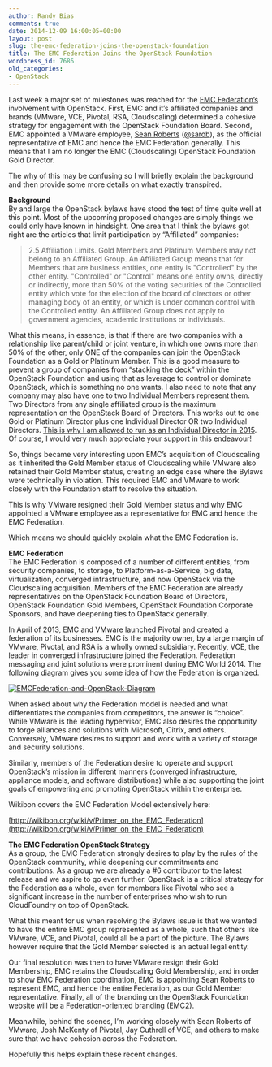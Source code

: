 ```yaml
---
author: Randy Bias
comments: true
date: 2014-12-09 16:00:05+00:00
layout: post
slug: the-emc-federation-joins-the-openstack-foundation
title: The EMC Federation Joins the OpenStack Foundation
wordpress_id: 7686
old_categories:
- OpenStack
---
```





Last week a major set of milestones was reached for the [EMC Federation’s](http://emcfederation.com) involvement with OpenStack. First, EMC and it’s affiliated companies and brands (VMware, VCE, Pivotal, RSA, Cloudscaling) determined a cohesive strategy for engagement with the OpenStack Foundation Board. Second, EMC appointed a VMware employee, [Sean Roberts](https://www.linkedin.com/in/sarob) ([@sarob](http://twitter.com/sarob)), as the official representative of EMC and hence the EMC Federation generally. This means that I am no longer the EMC (Cloudscaling) OpenStack Foundation Gold Director.




The why of this may be confusing so I will briefly explain the background and then provide some more details on what exactly transpired.




**Background**  
By and large the OpenStack bylaws have stood the test of time quite well at this point. Most of the upcoming proposed changes are simply things we could only have known in hindsight. One area that I think the bylaws got right are the articles that limit participation by “Affiliated” companies:






> 
> 2.5 Affiliation Limits. Gold Members and Platinum Members may not belong to an Affiliated Group. An Affiliated Group means that for Members that are business entities, one entity is "Controlled" by the other entity. "Controlled" or "Control" means one entity owns, directly or indirectly, more than 50% of the voting securities of the Controlled entity which vote for the election of the board of directors or other managing body of an entity, or which is under common control with the Controlled entity. An Affiliated Group does not apply to government agencies, academic institutions or individuals.
> 





What this means, in essence, is that if there are two companies with a relationship like parent/child or joint venture, in which one owns more than 50% of the other, only ONE of the companies can join the OpenStack Foundation as a Gold or Platinum Member. This is a good measure to prevent a group of companies from “stacking the deck” within the OpenStack Foundation and using that as leverage to control or dominate OpenStack, which is something no one wants. I also need to note that any company may also have one to two Individual Members represent them. Two Directors from any single affiliated group is the maximum representation on the OpenStack Board of Directors. This works out to one Gold or Platinum Director plus one Individual Director OR two Individual Directors. [This is why I am allowed to run as an Individual Director in 2015](http://www.openstack.org/election/2015-individual-director-election/ ). Of course, I would very much appreciate your support in this endeavour!




So, things became very interesting upon EMC’s acquisition of Cloudscaling as it inherited the Gold Member status of Cloudscaling while VMware also retained their Gold Member status, creating an edge case where the Bylaws were technically in violation. This required EMC and VMware to work closely with the Foundation staff to resolve the situation.




This is why VMware resigned their Gold Member status and why EMC appointed a VMware employee as a representative for EMC and hence the EMC Federation.




Which means we should quickly explain what the EMC Federation is.




**EMC Federation**  
The EMC Federation is composed of a number of different entities, from security companies, to storage, to Platform-as-a-Service, big data, virtualization, converged infrastructure, and now OpenStack via the Cloudscaling acquisition. Members of the EMC Federation are already representatives on the OpenStack Foundation Board of Directors, OpenStack Foundation Gold Members, OpenStack Foundation Corporate Sponsors, and have deepening ties to OpenStack generally.




In April of 2013, EMC and VMware launched Pivotal and created a federation of its businesses. EMC is the majority owner, by a large margin of VMware, Pivotal, and RSA is a wholly owned subsidiary. Recently, VCE, the leader in converged infrastructure joined the Federation. Federation messaging and joint solutions were prominent during EMC World 2014. The following diagram gives you some idea of how the Federation is organized.




[![EMCFederation-and-OpenStack-Diagram](http://www.cloudscaling.com/wp-content/uploads/2014/12/EMCFederation-and-OpenStack-Diagram.png)](http://www.cloudscaling.com/wp-content/uploads/2014/12/EMCFederation-and-OpenStack-Diagram.png)




When asked about why the Federation model is needed and what differentiates the companies from competitors, the answer is “choice”. While VMware is the leading hypervisor, EMC also desires the opportunity to forge alliances and solutions with Microsoft, Citrix, and others. Conversely, VMware desires to support and work with a variety of storage and security solutions.




Similarly, members of the Federation desire to operate and support OpenStack’s mission in different manners (converged infrastructure, appliance models, and software distributions) while also supporting the joint goals of empowering and promoting OpenStack within the enterprise.




Wikibon covers the EMC Federation Model extensively here:




[http://wikibon.org/wiki/v/Primer_on_the_EMC_Federation](http://wikibon.org/wiki/v/Primer_on_the_EMC_Federation)




**The EMC Federation OpenStack Strategy**  
As a group, the EMC Federation strongly desires to play by the rules of the OpenStack community, while deepening our commitments and contributions. As a group we are already a #6 contributor to the latest release and we aspire to go even further. OpenStack is a critical strategy for the Federation as a whole, even for members like Pivotal who see a significant increase in the number of enterprises who wish to run CloudFoundry on top of OpenStack.




What this meant for us when resolving the Bylaws issue is that we wanted to have the entire EMC group represented as a whole, such that others like VMware, VCE, and Pivotal, could all be a part of the picture. The Bylaws however require that the Gold Member selected is an actual legal entity.




Our final resolution was then to have VMware resign their Gold Membership, EMC retains the Cloudscaling Gold Membership, and in order to show EMC Federation coordination, EMC is appointing Sean Roberts to represent EMC, and hence the entire Federation, as our Gold Member representative. Finally, all of the branding on the OpenStack Foundation website will be a Federation-oriented branding (EMC2).




Meanwhile, behind the scenes, I’m working closely with Sean Roberts of VMware, Josh McKenty of Pivotal, Jay Cuthrell of VCE, and others to make sure that we have cohesion across the Federation.




Hopefully this helps explain these recent changes.



